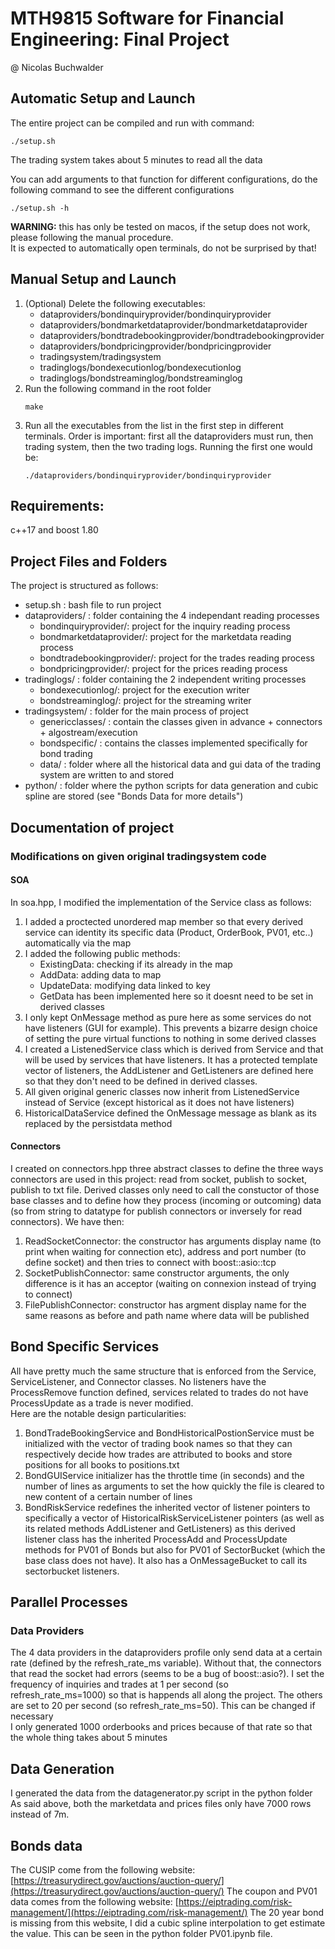 # MTH9815 Software for Financial Engineering: Final Project 
@ Nicolas Buchwalder

## Automatic Setup and Launch
The entire project can be compiled and run with command:
```
./setup.sh
```
The trading system takes about 5 minutes to read all the data

You can add arguments to that function for different configurations, do the following command to see the different configurations
```
./setup.sh -h
```
**WARNING:** this has only be tested on macos, if the setup does not work, please following the manual procedure.  
It is expected to automatically open terminals, do not be surprised by that!
## Manual Setup and Launch

1. (Optional) Delete the following executables:
    - dataproviders/bondinquiryprovider/bondinquiryprovider
    - dataproviders/bondmarketdataprovider/bondmarketdataprovider
    - dataproviders/bondtradebookingprovider/bondtradebookingprovider
    - dataproviders/bondpricingprovider/bondpricingprovider
    - tradingsystem/tradingsystem
    - tradinglogs/bondexecutionlog/bondexecutionlog
    - tradinglogs/bondstreaminglog/bondstreaminglog
2. Run the following command in the root folder
    ```
    make
    ```
3. Run all the executables from the list in the first step in different terminals. Order is important: first all the dataproviders must run, then trading system, then the two trading logs. Running the first one would be:
    ```
    ./dataproviders/bondinquiryprovider/bondinquiryprovider
    ```
## Requirements:
c++17 and boost 1.80
## Project Files and Folders
The project is structured as follows:
- setup.sh : bash file to run project
- dataproviders/ : folder containing the 4 independant reading processes
    - bondinquiryprovider/: project for the inquiry reading process
    - bondmarketdataprovider/: project for the marketdata reading process
    - bondtradebookingprovider/: project for the trades reading process
    - bondpricingprovider/: project for the prices reading process
- tradinglogs/ : folder containing the 2 independent writing processes
    - bondexecutionlog/: project for the execution writer
    - bondstreaminglog/: project for the streaming writer
- tradingsystem/ : folder for the main process of project 
    - genericclasses/ : contain the classes given in advance + connectors + algostream/execution
    - bondspecific/ : contains the classes implemented specifically for bond trading
    - data/ : folder where all the historical data and gui data of the trading system are written to and stored
- python/ : folder where the python scripts for data generation and cubic spline are stored (see "Bonds Data for more details")
    

## Documentation of project
### Modifications on given original tradingsystem code
#### SOA 
In soa.hpp, I modified the implementation of the Service class as follows:
1. I added a proctected unordered map member so that every derived service can identity its specific data (Product, OrderBook, PV01, etc..) automatically via the map
2. I added the following public methods:
    - ExistingData: checking if its already in the map
    - AddData: adding data to map
    - UpdateData: modifying data linked to key
    - GetData has been implemented here so it doesnt need to be set in derived classes
3. I only kept OnMessage method as pure here as some services do not have listeners (GUI for example). This prevents a bizarre design choice of setting the pure virtual functions to nothing in some derived classes
4. I created a ListenedService class which is derived from Service and that will be used by services that have listeners. It has a protected template vector of listeners, the AddListener and GetListeners are defined here so that they don't need to be defined in derived classes.
5. All given original generic classes now inherit from ListenedService instead of Service (except historical as it does not have listeners)
6. HistoricalDataService defined the OnMessage message as blank as its replaced by the persistdata method


#### Connectors
I created on connectors.hpp three abstract classes to define the three ways  connectors are used in this project: read from socket, publish to socket, publish to txt file. Derived classes only need to call the constuctor of those base classes and to define how they process (incoming or outcoming) data (so from string to datatype  for publish connectors or inversely for read connectors). We have then:
1. ReadSocketConnector:  the constructor has arguments display name (to print when waiting for connection etc), address and port number (to define socket) and then tries to connect with boost::asio::tcp
2. SocketPublishConnector: same constructor arguments, the only difference is it has an acceptor (waiting on connexion instead of trying to connect)
3. FilePublishConnector: constructor has argment display name for the same reasons as before and path name where data will be published

## Bond Specific Services
All have pretty much the same structure that is enforced from the Service, ServiceListener, and Connector classes. No listeners have the ProcessRemove function defined, services related to trades do not have ProcessUpdate as a trade is never modified.  
 Here are the notable design particularities:
1. BondTradeBookingService and BondHistoricalPostionService must be initialized with the vector of trading book names so that they can respectively decide how trades are attributed to books and store positions for all books to positions.txt
2. BondGUIService initializer has the throttle time (in seconds) and the number of lines as arguments to set the how quickly the file is cleared to new content of a certain number of lines
3. BondRiskService redefines the inherited vector of listener pointers to specifically a vector of HistoricalRiskServiceListener pointers (as well as its related methods AddListener and GetListeners) as this derived listener class has the inherited ProcessAdd and ProcessUpdate methods for PV01 of Bonds but also for PV01 of SectorBucket (which the base class does not have). It also has a OnMessageBucket to call its sectorbucket listeners.
## Parallel Processes
### Data Providers
The 4 data providers in the dataproviders profile only send data at a certain rate (defined by the refresh_rate_ms variable). Without that, the connectors that read the socket had errors (seems to be a bug of boost::asio?). I set the frequency of inquiries and trades at 1 per second (so refresh_rate_ms=1000) so that is happends all along the project. The others are set to 20 per second (so refresh_rate_ms=50). This can be changed if necessary  
    I only generated 1000 orderbooks and prices because of that rate so that the whole thing takes about 5 minutes
## Data Generation
I generated the data from the datagenerator.py script in the python folder
As said above, both the marketdata and prices files only have 7000 rows instead of 7m. 
## Bonds data
The CUSIP come from the following website: [https://treasurydirect.gov/auctions/auction-query/](https://treasurydirect.gov/auctions/auction-query/)
The coupon and PV01 data comes from the following website: [https://eiptrading.com/risk-management/](https://eiptrading.com/risk-management/)
The 20 year bond is missing from this website, I did a cubic spline interpolation to get estimate the value. This can be seen in the python folder PV01.ipynb file.

    

